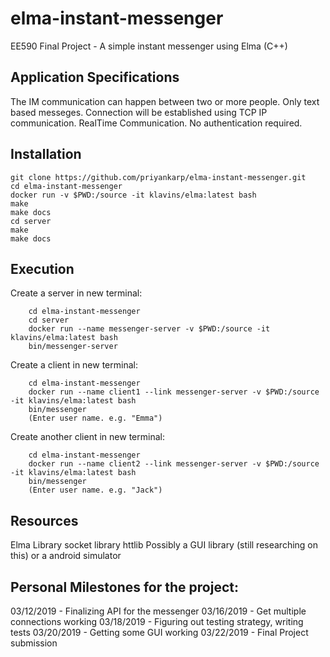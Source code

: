 # elma-instant-messenger
EE590 Final Project - A simple instant messenger using Elma (C++)


Application Specifications
---
The IM communication can happen between two or more people.
Only text based messeges.
Connection will be established using TCP IP communication.
RealTime Communication.
No authentication required.

Installation
---

    git clone https://github.com/priyankarp/elma-instant-messenger.git
    cd elma-instant-messenger
    docker run -v $PWD:/source -it klavins/elma:latest bash
    make
    make docs
    cd server
    make
    make docs

Execution
---

Create a server in new terminal:
```
    cd elma-instant-messenger
    cd server
    docker run --name messenger-server -v $PWD:/source -it klavins/elma:latest bash
    bin/messenger-server
```

Create a client in new terminal:
```
    cd elma-instant-messenger
    docker run --name client1 --link messenger-server -v $PWD:/source -it klavins/elma:latest bash
    bin/messenger
    (Enter user name. e.g. "Emma")
```

Create another client in new terminal:
```
    cd elma-instant-messenger
    docker run --name client2 --link messenger-server -v $PWD:/source -it klavins/elma:latest bash
    bin/messenger
    (Enter user name. e.g. "Jack")
```

Resources
---
Elma Library
socket library
httlib
Possibly a GUI library (still researching on this) or a android simulator


Personal Milestones for the project:
---
03/12/2019 - Finalizing API for the messenger 
03/16/2019 - Get multiple connections working 
03/18/2019 - Figuring out testing strategy, writing tests
03/20/2019 - Getting some GUI working
03/22/2019 - Final Project submission

